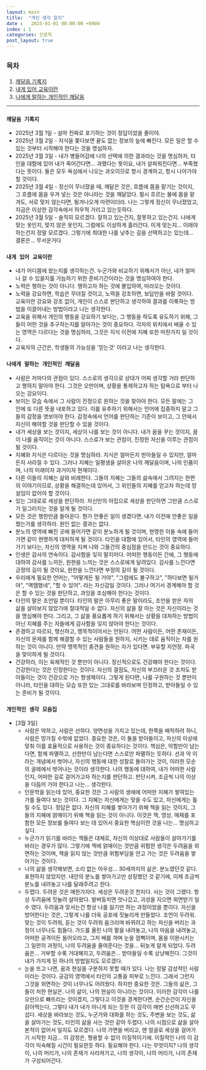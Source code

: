 ```yaml
---
layout: main
title:  "개인 생각 일지"
date :   2025-01-01 00:00:00 +0900
index : 1
categories: 인문학
post_layout: true
---
```


## `목차`
<div class="row">
	<div class="col-6 col-12-xsmall">
    <ol>
      <li><a href="#깨달음-기록지">깨달음 기록지</a></li>
      <li><a href="#내게-있어-교육이란">내게 있어 교육이란</a></li>
      <li><a href="#나에게-말하는-개인적인-깨달음">나에게 말하는 개인적인 깨달음</a></li>
    </ol>
  </div>
</div>

<hr/>

### `깨달음 기록지`

- 2025년 3월 1일 - 설마 진짜로 포기하는 것이 정답이었을 줄이야.
- 2025년 3월 2일 - 지식을 쫒다보면 끝도 없는 정보의 늪에 빠진다. 모든 일은 할 수 있는 것부터 시작해야 한다는 것을 명심하자.
- 2025년 3월 3일 - 내가 병들어감에 나의 선택에 의한 결과라는 것을 명심하자, 타인을 대함에 있어 내가 죽어간다면... 과했다는 뜻이요, 내가 살찌워진다면... 부족했다는 뜻이다. 둘은 모두 욕심에서 나오는 과오이므로 항시 경계하고, 항시 나아가야 할 것이다.
- 2025년 3월 4일 - 정신이 무너졌을 때, 깨달은 것은, 흐름에 몸을 맡기는 것이지, 그 흐름에 몸을 우겨 넣는 것은 아니라는 것을 깨달았다. 필시 흐르는 물에 몸을 맡겨도, 서로 맞지 않는다면, 튕겨나오게 마련이더라. 나는 그렇게 정신이 무너졌었고, 지금은 이상한 감각속에서 허우적 거리고 있는듯하다.
- 2025년 3월 5일 - 솔직히 모르겠다. 잘하고 있는건지, 잘못하고 있는건지. 나에게 맞는 옷인지, 맞지 않은 옷인지, 그럼에도 이상하게 흘러간다. 이게 맞는지... 이래야 하는건지 정말 모르겠다. 그렇기에 최대한 나를 낮추는 길을 선택하고는 있는데... 결론은... 무서운거다

### `내게 있어 교육이란`

- 내가 어디쯤에 왔는지를 생각하는건. 누군가와 비교하기 위해서가 아닌, 내가 얼마나 갈 수 있을지를 가늠하기 위한 준비기간이라는 것을 명심하여야 한다.
- 노력은 행하는 것이 아니다. 행하고자 하는 것에 몰입하여, 따라오는 것이다.
- 노력을 강요하면, 학습은 무뎌질 것이고, 노력을 강조하면, 보답만을 바랄 것이다. 교육이란 강요와 강조 없이, 개인이 스스로 판단하고 생각하여 결과를 이룩하는 방법을 이끌어내는 방법이라고 나는 생각한다.
- 교육을 위해서 개인의 행동을 강요하기 보다는, 그 행동을 하도록 유도하기 위해, 그들이 어떤 것을 추구하는지를 알아가는 것이 중요하다. 각자의 위치에서 배울 수 있는 영역은 다르다는 것을 명심하라, 그것은 지식 이전에 지혜 또한 마찬가지 일 것이다.
- 교육자의 근간은, 학생들의 가능성을 '믿는것' 이라고 나는 생각한다.

### `나에게 말하는 개인적인 깨달음`

- 사람은 저마다의 관점이 있다. 스스로의 생각으로 상대가 어찌 생각할 거라 판단하고 행하지 말아야 한다. 그것은 오만이며, 상황을 통제하고자 하는 탐욕으로 부터 나오는 강요이다.
- 보이는 모습 속에서 그 사람이 진정으로 원하는 것을 찾아야 한다. 모든 말에는 그 안에 또 다른 뜻을 내포하고 있다. 이를 유추하기 위해서는 언어에 집중하지 말고 그들의 감정을 엿보아야 한다. 감정속에서 언어를 판단하는 기준이 보이고, 그 안에서 자신이 해야할 것을 판단할 수 있을 것이다.
- 내가 세상을 보는 것이지, 세상이 나를 보는 것이 아니다. 내가 꿈을 꾸는 것이지, 꿈이 나를 움직이는 것이 아니다. 스스로가 보는 관점이, 진정한 자신을 이루는 관점이 될 것이다.
- 지혜와 지식은 다르다는 것을 명심하라. 지식은 얼마든지 받아들일 수 있지만, 얼마든지 사라질 수 있다. 그러나 지혜는 일평생을 살아온 나의 깨달음이며, 나의 인품이며, 나의 미래이자 과거이자 현재이다.
- 다른 이들의 지혜는 삶와 비례한다. 그들의 지혜는 그들의 삶속에서 그려지는 한편의 이야기이므로, 상황을 해결하는데 있어서, 그 위인들의 지혜를 얻고자 하는데 망설임이 없어야 할 것이다.
- 있는 그대로로 세상을 판단하라. 자신만의 아집으로 세상을 판단하면 그만큼 스스로가 일그러지는 것을 알게 될 것이다.
- 모든 것은 행한만큼 돌아온다. 뭔가 안좋은 일이 생겼다면, 내가 이전에 안좋은 일을 했는가를 생각하라. 원인 없는 결과는 없다. 
- 분노의 영역에 빠진 곳에 들어가면 같이 분노하게 될 것이며, 현명한 이들 속에 들어가면 같이 현명하게 대처하게 될 것이다. 타인을 대함에 있어서, 타인의 영역에 들어가기 보다는, 자신의 영역을 지켜 나와 그들간의 중심점을 만드는 것이 중요하다.
- 인생은 감사의 연속이다. 감사함을 잊지 말지어다. 어떠한 행동이든 간에, 그 행동에 대하여 감사를 느끼든, 원한을 느끼는 것은 스스로에게 달려있다. 감사를 느낀다면 긍정의 길이 될 것이요, 원한을 느낀다면 부정의 길이 될 것이다.
- 우리에게 필요한 언어는, "어떻게든 될 거야", "그럼에도 불구하고", "하다보면 될거야", "액땜했네", "할 수 있어". 라는 자신감일 것이다. 그러나 여기서 경계해야 할 것은 할 수 있는 것을 판단하고, 과잉을 조심해야 한다는 것이다.
- 타인의 말은 조언일 뿐이다. 타인의 말은 아무리 좋은 말이라도, 조언을 받은 자의 삶을 살아보지 않았기에 절대적일 수 없다. 자신의 삶을 잘 아는 것은 자신이라는 것을 명심해야 한다. 그리고, 그 삶을 풍요롭게 하기 위해서는 상황을 대처하는 방법이 아닌 지혜를 주는 자들에게 감사함을 잊지 않아야 한다는 것이다.
- 존경하고 따르되, 맹신하고, 맹목적이어서는 안된다. 어떤 사람이든, 어떤 존재이든, 자신의 문제를 함께 해결할 수 있는 사람들을 원하지, 시키는 데로 움직이는 자를 원하는 것이 아니다. 만약 맹목적인 충견을 원하는 자가 있다면. 부유할 지언정. 파국을 맞이하게 될 것이다.
- 건강하라, 이는 육체적인 것 뿐만이 아니다. 정신적으로도 건강해야 한다는 것이다. 건강한다는 것은 인정한다는 것이다. 자신의 결점도, 자신의 부끄러운 것 조차도 받아들이는 것이 건강으로 가는 항생제이다. 그렇게 된다면, 나를 구원하는 것 뿐만이 아니라, 타인을 대하는 모습 또한 있는 그대로를 바라보며 인정하고, 받아들일 수 있는 준비가 될 것이다.

### `개인적인 생각 모음집`

- [3월 3일]
  -  사람은 악하고, 사람은 선하다. 양면성을 가지고 있는데, 한쪽을 배척하려 하니, 사람은 망가질 수밖에 없었다. 중요한 것은, 이 둘을 받아들이고, 자신의 이상에 맞춰 이를 효율적으로 사용하는 것이 중요하다는 것이다. 핵심은, 악함만이 남는다면, 함께 파멸하고, 선한만이 남는다면 스스로만 파멸하는 듯하다. 선과 악 이라는 개념에서 벗어나, 자신의 행동에 대한 성찰로 돌아가는 것이, 이러한 모순의 굴레에서 벗어나는 것이라 생각한다. 나의 행동에 대하여, 내가 어떠한 사람인지, 어떠한 길로 걸어가고자 하는지를 판단하고. 판단시켜, 조금씩 나의 이상을 다듬어 가야 한다고 나는... 생각한다.
  - 인문학을 읽는데 있어, 중요한 것은 그 사람의 생애에 어떠한 지혜가 쌓여있는 가를 들여다 보는 것이다. 그 지혜는 자신에게는 맞을 수도 있고, 자신에게는 틀릴 수도 있다. 정답은 없다. 자신의 지혜를 쌓아가기 위해 책을 읽는 것이지, 그들의 지혜에 얽매이기 위해 책을 읽는 것이 아니다. 이것은 책, 영상, 매체를 포함한 모든 정보를 들여다 보는 데 있어서 중요한 핵심이란 것을 나는... 명심하고 싶다.
  - 누군가가 읽기를 바라는 책들은 대체로, 자신의 이상대로 사람들이 살아가기를 바라는 경우가 많다. 그렇기에 책에 얽매이는 것만큼 위험한 생각은 두려움을 외면하는 것이며, 책을 읽지 않는 것만큼 위험부담을 안고 가는 것은 두려움을 쌓아가는 것이다. 
  - 나의 삶을 생각해보면, 소리 없는 아우성... 30세까지의 삶은. 분노였던것 같다. 표현하지 않았지만. 내안의 분노를 쌓아가고만 성장했던 것 같기에, 이제 조금씩 분노를 내려놓고 나를 달래주려고 한다.
  - 두렵다. 두려운 것은 매한가지다. 세상은 두려운것 천지다. 사는 것이 그랬다. 항상 두려움에 짓눌려 살아왔다. 발버둥치면 엇나갔고, 괴성을 지으면 외면받기 일 수 였다. 두려움과 맞서는건 항상 나를 잃기만 하는 과정이었을 뿐이다. 자신을 방어한다는 것은, 그렇게 나를 더욱 공포에 짓눌리게 만들었다. 조언이 두려워. 맞는 것이 두려워, 듣는 것이 두려워 움크리며 바뀌려고 하는 자신을 버리는 과정이 너무나도 힘들다. 가드를 올린 나의 팔을 내려놓고, 나의 마음을 내려놓고, 어떠한 공격이든 들어오라고, 그저 배를 까며 눈을 껌뻑이며, 몸을 이완시키는 그 일련의 과정이, 나의 두려움을 줄여준다는 것을... 뒤늦게 알게 되었다. 두려움은... 거부할 수록 거대해지고, 두려움은... 받아들일 수록 상냥해진다. 그것이 내가 가지게 된 하나의 방법일지도 모르겠다.
  - 눈을 뜨고 나면, 꿈과 현실을 구분하지 못할 때가 있다. 나는 정말 감성적인 사람이라는 것이다. 공감의 영역에서 타인의 고통을 피부로 느낀다. 그래서 그런지 그것을 외면하는 것이 너무나도 어려웠다. 하지만 중요한 것은. 그들의 삶은, 그들이 처한 현실은. 나의 삶이, 나의 현실이 아니라는 것이다. 이러한 감각이 나를 오만으로 빠뜨리는 것이겠지, 그렇다고 이것을 경계한다면, 순간순간이 자신을 갉아먹는다, 그렇다 내가 내가 아니게 되는 듯한 이 감각이 매번 신선하고도 무섭다. 세상을 바라보는 것도, 누군가와 대화를 하는 것도, 주변을 보는 것도, 삶을 살아가는 것도, 타인의 삶을 사는 것만 같아 두렵다. 나의 시점으로 삶을 살아본적이 없어서 일지도 모르겠다. 나의 가면을 버리고, 맨 얼굴로 세상을 걸어가기 시작한 지금... 이 감정은, 형용할 수 없이 이질적이기에. 이질적인 나의 이 감각이 익숙해질 시간이 필요한듯 하다. 필요해야 한다. 나는 무엇이지? 나의 생각이, 나의 머리가, 나의 존재가 사라져가고, 나의 생각이, 나의 머리가, 나의 존재가 구성되어간다.

